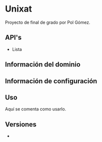 # Unixat
Proyecto de final de grado por Pol Gómez.

## API's
  - Lista

## Información del dominio

## Información de configuración

## Uso
Aquí se comenta como usarlo.

## Versiones
  - 
